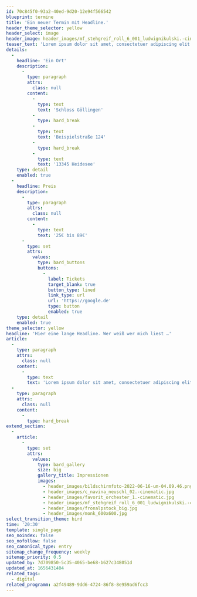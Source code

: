 ```yaml
---
id: 70c845f0-93a2-40ed-9d20-12e94f566542
blueprint: termine
title: 'Ein neuer Termin mit Headline.'
header_theme_selector: yellow
header_select: image
header_image: header_images/mf_stehgreif_roll_6_001_ludwignikulski.-cinematic.jpg
teaser_text: 'Lorem ipsum dolor sit amet, consectetuer adipiscing elit. Aenean commodo ligula eget dolor. Aenean massa. Cum sociis natoque penatibus et.'
details:
  -
    headline: 'Ein Ort'
    description:
      -
        type: paragraph
        attrs:
          class: null
        content:
          -
            type: text
            text: 'Schloss Göllingen'
          -
            type: hard_break
          -
            type: text
            text: 'Beispielstraße 124'
          -
            type: hard_break
          -
            type: text
            text: '13345 Heidesee'
    type: detail
    enabled: true
  -
    headline: Preis
    description:
      -
        type: paragraph
        attrs:
          class: null
        content:
          -
            type: text
            text: '25€ bis 89€'
      -
        type: set
        attrs:
          values:
            type: bard_buttons
            buttons:
              -
                label: Tickets
                target_blank: true
                button_type: lined
                link_type: url
                url: 'https://google.de'
                type: button
                enabled: true
    type: detail
    enabled: true
theme_selector: yellow
headline: 'Hier eine lange Headline. Wer weiß wer mich liest …'
article:
  -
    type: paragraph
    attrs:
      class: null
    content:
      -
        type: text
        text: 'Lorem ipsum dolor sit amet, consectetuer adipiscing elit. Aenean commodo ligula eget dolor. Aenean massa. Cum sociis natoque penatibus et magnis dis parturient montes, nascetur ridiculus mus. Donec quam felis, ultricies nec, pellentesque eu, pretium quis, sem. Nulla consequat massa quis enim. Donec pede justo, fringilla vel, aliquet nec, vulputate eget, arcu. In enim justo, rhoncus ut, imperdiet a, venenatis vitae, justo. Nullam dictum felis eu pede mollis pretium. Integer tincidunt. Cras dapibus. Vivamus elementum semper nisi. Aenean vulputate eleifend tellus. Aenean leo ligula, porttitor eu, consequat vitae, eleifend ac, enim. Aliquam lorem ante, dapibus in, viverra quis, feugiat a, tellus. Phasellus viverra nulla ut metus varius laoreet. Quisque rutrum. Aenean imperdiet. Etiam ultricies nisi vel augue. Curabitur ullamcorper ultricies nisi. Nam eget dui. Etiam rhoncus. Maecenas tempus, tellus eget condimentum rhoncus, sem quam semper libero, sit amet adipiscing sem neque sed ipsum. Nam quam nunc, blandit vel, luctus pulvinar, hendrerit id, lorem. Maecenas nec odio et ante tincidunt tempus. Donec vitae sapien ut libero venenatis faucibus. Nullam quis ante. Etiam sit amet orci eget eros faucibus tincidunt. Duis leo. Sed fringilla mauris sit amet nibh. Donec sodales sagittis magna. Sed consequat, leo eget bibendum sodales, augue velit cursus nunc,'
  -
    type: paragraph
    attrs:
      class: null
    content:
      -
        type: hard_break
extend_section:
  -
    article:
      -
        type: set
        attrs:
          values:
            type: bard_gallery
            size: big
            gallery_title: Impressionen
            images:
              - header_images/bildschirmfoto-2022-06-16-um-04.09.46.png
              - header_images/c_navina_neuschl_02.-cinematic.jpg
              - header_images/favorit_orchester_1.-cinematic.jpg
              - header_images/mf_stehgreif_roll_6_001_ludwignikulski.-cinematic.jpg
              - header_images/fronalpstock_big.jpg
              - header_images/monk_600x600.jpg
select_transition_theme: bird
time: '20:30'
template: single_page
seo_noindex: false
seo_nofollow: false
seo_canonical_type: entry
sitemap_change_frequency: weekly
sitemap_priority: 0.5
updated_by: 7d709850-5c35-4065-be68-b627c348051d
updated_at: 1656431404
related_tags:
  - digital
related_programm: a2f49489-9dd6-4724-86f8-8e959ad6fcc3
---
```

